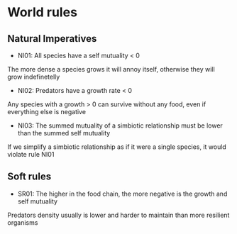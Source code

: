 # World rules

## Natural Imperatives

* NI01: All species have a self mutuality < 0

The more dense a species grows it will annoy itself, otherwise they will grow indefinetelly

* NI02: Predators have a growth rate < 0

Any species with a growth > 0 can survive without any food, even if everything else is negative

* NI03: The summed mutuality of a simbiotic relationship must be lower than the summed self mutuality

If we simplify a simbiotic relationship as if it were a single species, it would violate rule NI01

## Soft rules

* SR01: The higher in the food chain, the more negative is the growth and self mutuality

Predators density usually is lower and harder to maintain than more resilient organisms
